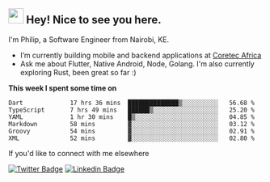 <h2><img src="https://slackmojis.com/emojis/3643-cool-doge/download" width="30"/> Hey! Nice to see you here.</h2>

<p>I'm Philip, a Software Engineer from Nairobi, KE. 

- I’m currently building mobile and backend applications at [Coretec Africa](https://coretecafrica.com/)</br>
- Ask me about Flutter, Native Android, Node, Golang. I'm also currently exploring Rust, been great so far :)</p>

**This week I spent some time on**
<!--START_SECTION:waka-->

```text
Dart             17 hrs 36 mins  ██████████████▒░░░░░░░░░░   56.68 %
TypeScript       7 hrs 49 mins   ██████▒░░░░░░░░░░░░░░░░░░   25.20 %
YAML             1 hr 30 mins    █▒░░░░░░░░░░░░░░░░░░░░░░░   04.85 %
Markdown         58 mins         ▓░░░░░░░░░░░░░░░░░░░░░░░░   03.12 %
Groovy           54 mins         ▓░░░░░░░░░░░░░░░░░░░░░░░░   02.91 %
XML              52 mins         ▓░░░░░░░░░░░░░░░░░░░░░░░░   02.80 %
```

<!--END_SECTION:waka-->

If you'd like to connect with me elsewhere

[![Twitter Badge](https://img.shields.io/badge/-Twitter-1ca0f1?style=flat-square&labelColor=1ca0f1&logo=twitter&logoColor=white&link=https://twitter.com/_diogorodrigues)](https://twitter.com/kimathiphil)  [![Linkedin Badge](https://img.shields.io/badge/-LinkedIn-blue?style=flat-square&logo=Linkedin&logoColor=white&link=https://www.linkedin.com/in/philip-kimathi-2604a9114/)](https://www.linkedin.com/in/philip-kimathi-2604a9114/)
